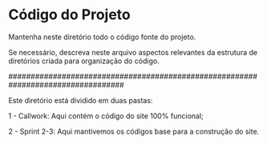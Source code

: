 # Código do Projeto

Mantenha neste diretório todo o código fonte do projeto. 

Se necessário, descreva neste arquivo aspectos relevantes da estrutura de diretórios criada para organização do código.

##################################################################################

Este diretório está dividido em duas pastas:

1 - Callwork: Aqui contém o código do site 100% funcional;

2 - Sprint 2-3: Aqui mantivemos os códigos base para a construção do site.
